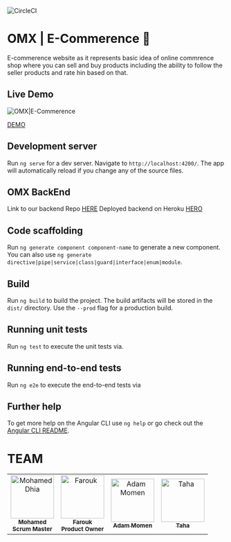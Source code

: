 ![CircleCI](https://img.shields.io/circleci/build/github/AdamMomen/omx-backend/master)

# OMX | E-Commerence 🛒

E-commerence website as it represents basic idea of online commrence shop where you can sell and buy products including the ability to follow the seller products and rate hin based on that.

## Live Demo

![ OMX|E-Commerence ](../demo/demo.gif)

[DEMO](https://omx-reloaded.firebaseapp.com/)

## Development server

Run `ng serve` for a dev server. Navigate to `http://localhost:4200/`. The app will automatically reload if you change any of the source files.

## OMX BackEnd

Link to our backend Repo [HERE](https://github.com/AdamMomen/omx-backend)
Deployed backend on Heroku [HERO](https://omx-backend.herokuapp.com/)

## Code scaffolding

Run `ng generate component component-name` to generate a new component. You can also use `ng generate directive|pipe|service|class|guard|interface|enum|module`.

## Build

Run `ng build` to build the project. The build artifacts will be stored in the `dist/` directory. Use the `--prod` flag for a production build.

## Running unit tests

Run `ng test` to execute the unit tests via.

## Running end-to-end tests

Run `ng e2e` to execute the end-to-end tests via

## Further help

To get more help on the Angular CLI use `ng help` or go check out the [Angular CLI README](https://github.com/angular/angular-cli/blob/master/README.md).

# TEAM

<table>
  <tr>
    <td align="center"><a href="https://github.com/mohamed-Dhia"><img src="https://avatars2.githubusercontent.com/u/56113399?s=460&u=64ea56185b0a08a251959c323889a50ff17415f6&v=4" width="100px;" alt="Mohamed Dhia"/><br /><sub><b>Mohamed</b></sub></a><br /><sub><b>Scrum Master </b></sub></td>
    <td align="center"><a href="https://github.com/guizenifarouk"><img src="https://avatars3.githubusercontent.com/u/56113176?s=460&v=4" width="100px;" alt="Farouk"/><br /><sub><b>Farouk</b></sub></a><br /><sub><b>Product Owner</b></sub></td>
    <td align="center"><a href="https://github.com/AdamMomen"><img src="https://avatars1.githubusercontent.com/u/55929982?s=400&v=4" width="100px;" alt="Adam Momen"/><br /><sub><b>Adam Momen</b></sub></a>
    <td align="center"><a href="https://github.com/TahaZnazen"><img src="https://avatars2.githubusercontent.com/u/48031507?s=460&u=7533815471be77da3f5f0941f37e87b21a413553&v=4" width="100px;" alt="Taha"/><br /><sub><b>Taha</b></sub></a></td>
</table>
